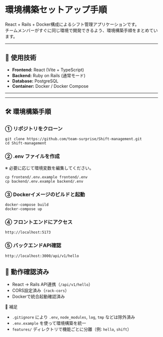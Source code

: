 # 環境構築セットアップ手順

React + Rails + Docker構成によるシフト管理アプリケーションです。  
チームメンバーがすぐに同じ環境で開発できるよう、環境構築手順をまとめています。

---

## 🚀 使用技術

- **Frontend:** React (Vite + TypeScript)
- **Backend:** Ruby on Rails (通常モード)
- **Database:** PostgreSQL
- **Container:** Docker / Docker Compose

---


---

## 🛠️ 環境構築手順

### ① リポジトリをクローン
```
git clone https://github.com/team-surprise/Shift-management.git
cd Shift-management
```

### ② .env ファイルを作成
※ 必要に応じて環境変数を編集してください。
```
cp frontend/.env.example frontend/.env
cp backend/.env.example backend/.env
```

### ③ Dockerイメージのビルドと起動
```
docker-compose build
docker-compose up
```

### ④ フロントエンドにアクセス
`http://localhost:5173`

### ⑤ バックエンドAPI確認
`http://localhost:3000/api/v1/hello`

## 🧪 動作確認済み
- React → Rails API連携（`/api/v1/hello`）
- CORS設定済み（`rack-cors`）
- Dockerで統合起動確認済み

📄 補足
- `.gitignore` により `.env`, `node_modules`, `log`, `tmp` などは除外済み
- `.env.example` を使って環境構築を統一
- `features/` ディレクトリで機能ごとに分離（例: `hello`, `shift`）

